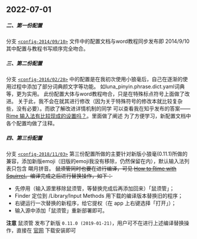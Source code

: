 ## 2022-07-01

##### 二、第一份配置
分支 [`<config-2014/09/10>`](https://github.com/halfmoonvic/Rime/tree/config-2014/09/10)
文件中的配置文档与word教程同步发布即 2014/9/10
其中配置与教程书写顺序完全吻合。

##### 三、第二份配置
分支 [`<config-2016/02/28>`](https://github.com/halfmoonvic/Rime/tree/config-2016/02/28)   中的配置是在我初次使用小狼毫后，自己在逐渐的使用过程中添加了部分词典颜文字等功能。
如luna_pinyin.phrase.dict.yaml词典等，更为实用。
此份配置大体与word教程吻合，只是在特殊标点符号上面做了改进。
关于此，我不会在就其进行修改（因为关于特殊符号的修改本就比较复杂些，没有必要）。而欲了解改进详情机制的同学
可以查看我在知乎发布的答案—— [Rime 输入法有比较现成的设置吗？](https://www.zhihu.com/question/20871256/answer/34365902?from=profile_answer_card)。里面做了阐述
为了方便学习，新配置文档中各个配置均做了注释。

##### 四、第三份配置
分支 [`<config-2018/11/03>`](https://github.com/halfmoonvic/Rime/tree/config-2018/11/03)
第三份配置所做的主要针对新版小狼毫(0.11.1)所做的兼容，添加新版emoji（旧版的emoji我没有移除，仍然保留在内），默认输入法列表只包含 朙月拼音。 <del>鼠须管同时也要在进行编译，可见 [How to Rime with Squirrel](https://github.com/rime/squirrel/blob/master/INSTALL.md)。编译完成之后进行替换操作，如下：</del>

- 先停用（输入源里移除鼠须管，等替换完成后再添加回来）「鼠须管」；
- Finder 定位到 /Library/Input Methods 用下载的编译版本替换旧的程序；
- 右键运行一次替换的新程序，给它提权（在 app 上右键选择「打开」）；
- 输入源中添加「鼠须管」重新部署即可。

**注意**
鼠须管 发布了新版 `0.11.0 (2019-01-21)`，用户可不在进行上述编译替换操作，直接在 [官网](https://rime.im/download/) 下载安装即可
